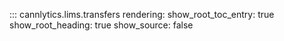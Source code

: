 ::: cannlytics.lims.transfers
    rendering:
      show_root_toc_entry: true
      show_root_heading: true
      show_source: false
